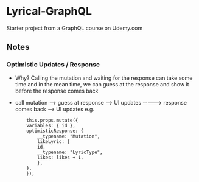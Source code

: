 # Lyrical-GraphQL

Starter project from a GraphQL course on Udemy.com

## Notes

### Optimistic Updates / Response

- Why? Calling the mutation and waiting for the response can take some time and in the mean time, we can guess at the response and show it before the response comes back

- call mutation --> guess at response --> UI updates
  -----> response comes back --> UI updates
  e.g.
  ```
      this.props.mutate({
      variables: { id },
      optimisticResponse: {
          __typename: "Mutation",
          likeLyric: {
          id,
          __typename: "LyricType",
          likes: likes + 1,
          },
      },
      });
  ```

